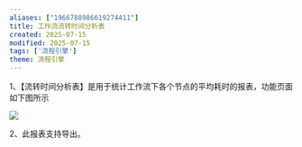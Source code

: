 ```yaml
---
aliases: ["1966788986619274411"]
title: 工作流流转时间分析表
created: 2025-07-15
modified: 2025-07-15
tags: ['流程引擎']
theme: 流程引擎
---
```


1、【流转时间分析表】是用于统计工作流下各个节点的平均耗时的报表，功能页面如下图所示

![](d2e3e99834387c531050da17d397b149.jpg)

2、此报表支持导出。